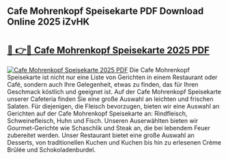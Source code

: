 ## Cafe Mohrenkopf Speisekarte PDF Download Online 2025 iZvHK

# <h2><a href="http://gc61wri.nevu.top/?p=Cafe+Mohrenkopf+Speisekarte">🔗 👉🔴 Cafe Mohrenkopf Speisekarte 2025 PDF</a></h2>

[![Cafe Mohrenkopf Speisekarte 2025 PDF](https://i.imgur.com/dBaPXMq.png)](http://gc61wri.nevu.top/?p=Cafe+Mohrenkopf+Speisekarte)
Die Cafe Mohrenkopf Speisekarte ist nicht nur eine Liste von Gerichten in einem Restaurant oder Café, sondern auch Ihre Gelegenheit, etwas zu finden, das für Ihren Geschmack köstlich und geeignet ist. Auf der Cafe Mohrenkopf Speisekarte unserer Cafeteria finden Sie eine große Auswahl an leichten und frischen Salaten. Für diejenigen, die Fleisch bevorzugen, bieten wir eine Auswahl an Gerichten auf der Cafe Mohrenkopf Speisekarte an: Rindfleisch, Schweinefleisch, Huhn und Fisch. Unseren Auserwählten bieten wir Gourmet-Gerichte wie Schaschlik und Steak an, die bei lebendem Feuer zubereitet werden. Unser Restaurant bietet eine große Auswahl an Desserts, von traditionellen Kuchen und Kuchen bis hin zu erlesenen Crème Brûlée und Schokoladenburdel.
